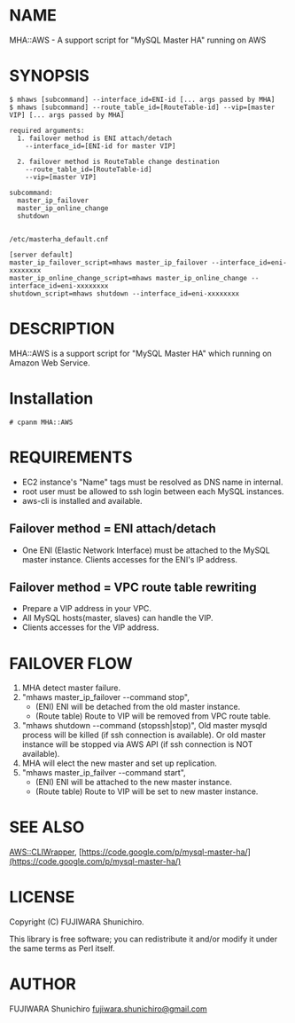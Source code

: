 # NAME

MHA::AWS - A support script for "MySQL Master HA" running on AWS

# SYNOPSIS

    $ mhaws [subcommand] --interface_id=ENI-id [... args passed by MHA]
    $ mhaws [subcommand] --route_table_id=[RouteTable-id] --vip=[master VIP] [... args passed by MHA]

    required arguments:
      1. failover method is ENI attach/detach
        --interface_id=[ENI-id for master VIP]

      2. failover method is RouteTable change destination
        --route_table_id=[RouteTable-id]
        --vip=[master VIP]

    subcommand:
      master_ip_failover
      master_ip_online_change
      shutdown


    /etc/masterha_default.cnf

    [server default]
    master_ip_failover_script=mhaws master_ip_failover --interface_id=eni-xxxxxxxx
    master_ip_online_change_script=mhaws master_ip_online_change --interface_id=eni-xxxxxxxx
    shutdown_script=mhaws shutdown --interface_id=eni-xxxxxxxx

# DESCRIPTION

MHA::AWS is a support script for "MySQL Master HA" which running on Amazon Web Service.

# Installation

    # cpanm MHA::AWS

# REQUIREMENTS

- EC2 instance's "Name" tags must be resolved as DNS name in internal.
- root user must be allowed to ssh login between each MySQL instances.
- aws-cli is installed and available.

## Failover method = ENI attach/detach

- One ENI (Elastic Network Interface) must be attached to the MySQL master instance. Clients accesses for the ENI's IP address.

## Failover method = VPC route table rewriting

- Prepare a VIP address in your VPC.
- All MySQL hosts(master, slaves) can handle the VIP.
- Clients accesses for the VIP address.

# FAILOVER FLOW

1. MHA detect master failure.
2. "mhaws master\_ip\_failover --command stop",
    - (ENI) ENI will be detached from the old master instance.
    - (Route table) Route to VIP will be removed from VPC route table.
3. "mhaws shutdown --command (stopssh|stop)", Old master mysqld process will be killed (if ssh connection is available). Or old master instance will be stopped via AWS API (if ssh connection is NOT available).
4. MHA will elect the new master and set up replication.
5. "mhaws master\_ip\_failver --command start",
    - (ENI) ENI will be attached to the new master instance.
    - (Route table) Route to VIP will be set to new master instance.

# SEE ALSO

[AWS::CLIWrapper](https://metacpan.org/pod/AWS::CLIWrapper), [https://code.google.com/p/mysql-master-ha/](https://code.google.com/p/mysql-master-ha/)

# LICENSE

Copyright (C) FUJIWARA Shunichiro.

This library is free software; you can redistribute it and/or modify
it under the same terms as Perl itself.

# AUTHOR

FUJIWARA Shunichiro <fujiwara.shunichiro@gmail.com>
